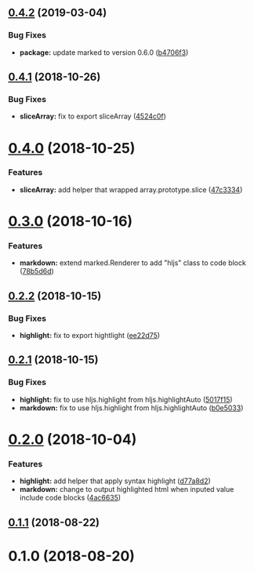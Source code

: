 <a name="0.4.2"></a>
## [0.4.2](https://github.com/hidoo/handlebars-helpers/compare/v0.4.1...v0.4.2) (2019-03-04)


### Bug Fixes

* **package:** update marked to version 0.6.0 ([b4706f3](https://github.com/hidoo/handlebars-helpers/commit/b4706f3))



<a name="0.4.1"></a>
## [0.4.1](https://github.com/hidoo/handlebars-helpers/compare/v0.4.0...v0.4.1) (2018-10-26)


### Bug Fixes

* **sliceArray:** fix to export sliceArray ([4524c0f](https://github.com/hidoo/handlebars-helpers/commit/4524c0f))



<a name="0.4.0"></a>
# [0.4.0](https://github.com/hidoo/handlebars-helpers/compare/v0.3.0...v0.4.0) (2018-10-25)


### Features

* **sliceArray:** add helper that wrapped array.prototype.slice ([47c3334](https://github.com/hidoo/handlebars-helpers/commit/47c3334))



<a name="0.3.0"></a>
# [0.3.0](https://github.com/hidoo/handlebars-helpers/compare/v0.2.2...v0.3.0) (2018-10-16)


### Features

* **markdown:** extend marked.Renderer to add "hljs" class to code block ([78b5d6d](https://github.com/hidoo/handlebars-helpers/commit/78b5d6d))



<a name="0.2.2"></a>
## [0.2.2](https://github.com/hidoo/handlebars-helpers/compare/v0.2.1...v0.2.2) (2018-10-15)


### Bug Fixes

* **highlight:** fix to export hightlight ([ee22d75](https://github.com/hidoo/handlebars-helpers/commit/ee22d75))



<a name="0.2.1"></a>
## [0.2.1](https://github.com/hidoo/handlebars-helpers/compare/v0.2.0...v0.2.1) (2018-10-15)


### Bug Fixes

* **highlight:** fix to use hljs.highlight from hljs.highlightAuto ([5017f15](https://github.com/hidoo/handlebars-helpers/commit/5017f15))
* **markdown:** fix to use hljs.highlight from hljs.highlightAuto ([b0e5033](https://github.com/hidoo/handlebars-helpers/commit/b0e5033))



<a name="0.2.0"></a>
# [0.2.0](https://github.com/hidoo/handlebars-helpers/compare/v0.1.1...v0.2.0) (2018-10-04)


### Features

* **highlight:** add helper that apply syntax highlight ([d77a8d2](https://github.com/hidoo/handlebars-helpers/commit/d77a8d2))
* **markdown:** change to output highlighted html when inputed value include code blocks ([4ac6635](https://github.com/hidoo/handlebars-helpers/commit/4ac6635))



<a name="0.1.1"></a>
## [0.1.1](https://github.com/hidoo/handlebars-helpers/compare/v0.1.0...v0.1.1) (2018-08-22)



<a name="0.1.0"></a>
# 0.1.0 (2018-08-20)



